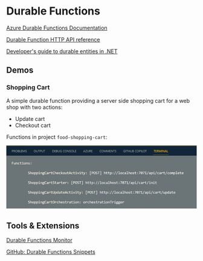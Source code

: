 # Durable Functions

[Azure Durable Functions Documentation](https://docs.microsoft.com/en-us/azure/azure-functions/durable/)

[Durable Function HTTP API reference](https://docs.microsoft.com/en-us/azure/azure-functions/durable/durable-functions-http-api)

[Developer's guide to durable entities in .NET](https://docs.microsoft.com/en-us/azure/azure-functions/durable/durable-functions-dotnet-entities)

## Demos 

### Shopping Cart

A simple durable function providing a server side shopping cart for a web shop with two actions:

- Update cart
- Checkout cart

Functions in project `food-shopping-cart`:

![shopping-cart](_images/shopping-cart.png)

## Tools & Extensions

[Durable Functions Monitor](https://marketplace.visualstudio.com/items?itemName=DurableFunctionsMonitor.durablefunctionsmonitor)

[GitHub: Durable Functions Snippets](https://github.com/marcduiker/durable-functions-snippets)
